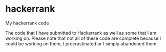hackerrank
==========

My hackerrank code

The code that I have submitted to Hackerrank as well as some that I am working on. Please note that not all of these
code are complete because I could be working on them, I procrastinated or I simply abandoned them.
